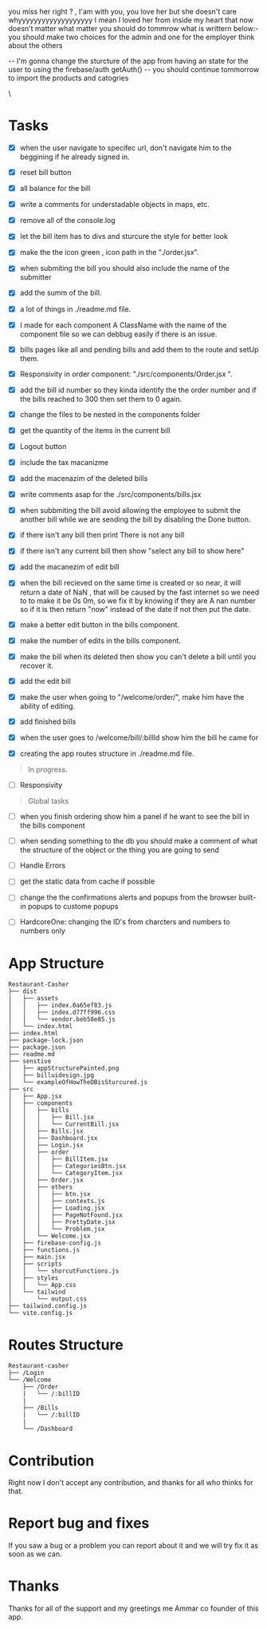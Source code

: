 you miss her right ? , 
I'am with you,
you love her
but she doesn't care
whyyyyyyyyyyyyyyyyyyy
I mean I loved her from inside my heart
that now doesn't matter
what matter you should do tommrow what is writtern below:-
you should make two choices for the admin and one for the employer
think about the others





-- I'm gonna change the sturcture of the app from having an state for the user to using the firebase/auth getAuth()
-- you should continue tommorrow to import the products and catogries

\

# Tasks

- [x] when the user navigate to specifec url, don't navigate him to the beggining if he already signed in.
- [x] reset bill button
- [x] all balance for the bill
- [x] write a comments for understadable objects in maps, etc.
- [x] remove all of the console.log
- [x] let the bill item has to divs and sturcure the style for better look
- [x] make the the icon green , icon path in the "./order.jsx".
- [x] when submiting the bill you should also include the name of the submitter
- [x] add the summ of the bill.

- [x] a lot of things in ./readme.md file.
- [x] I made for each component A ClassName with the name of the component file so we can debbug easily if there is an issue.
- [x] bills pages like all and pending bills and add them to the route and setUp them.
- [x] Responsivity in order component: "./src/components/Order.jsx ".
- [x] add the bill id number so they kinda identify the the order number and if the bills reached to 300 then set them to 0 again.
- [x] change the files to be nested in the components folder 
- [x] get the quantity of the items in the current bill
- [x] Logout button
- [x] include the tax macanizme
- [x] add the macenazim of the deleted bills
- [x] write comments asap for the ./src/components/bills.jsx
- [x] when subbmiting the bill avoid allowing the employee to submit the another bill while we are sending the bill by disabling the Done button.
- [x] if there isn't any bill then print There is not any bill
- [X] if there isn't any current bill then show "select any bill to show here"
- [x] add the macanezim of edit bill 
- [x] when the bill recieved on the same time is created or so near, it will return a date of NaN , that will be caused by the fast internet so we need to to make it be 0s 0m, so we fix it by knowing if they are A nan number so if it is then return "now" instead of the date if not then put the date.
- [x] make a better edit button in the bills component.
- [x] make the number of edits in the bills component.
- [x] make the bill when its deleted then show you can't delete a bill until you recover it.
- [x] add the edit bill
- [x] make the user when going to "/welcome/order/<the Id of the bill>", make him have the ability of editing.
- [x] add finished bills
- [x] when the user goes to /welcome/bill/:billId show him the bill he came for
- [x] creating the app routes structure in ./readme.md file.

> In progress.
- [ ] Responsivity 
 
> Global tasks
- [ ] when you finish ordering show him a panel if he want to see the bill in the bills component
- [ ] when sending something to the db you should make a comment of what the structure of the object or the thing you are going to send
- [ ] Handle Errors
- [ ] get the static data from cache if possible
- [ ] change the the confirmations alerts and popups from the browser built-in popups to custome popups
- [ ] HardcoreOne: changing the ID's from charcters and numbers to numbers only


# App Structure
```
Restaurant-Casher
├── dist 
|   ├── assets
│   │   ├── index.0a65ef83.js
│   │   ├── index.d77ff996.css
│   │   └── vendor.beb58e85.js
│   └── index.html
├── index.html
├── package-lock.json
├── package.json
├── readme.md
├── senstive
│   ├── appStructurePainted.png
│   ├── billuidesign.jpg
│   └── exampleOfHowTheDBisSturcured.js
├── src
│   ├── App.jsx
│   ├── components
│   │   ├── bills
│   │   │   ├── Bill.jsx
│   │   │   └── CurrentBill.jsx
│   │   ├── Bills.jsx
│   │   ├── Dashboard.jsx
│   │   ├── Login.jsx
│   │   ├── order
│   │   │   ├── BillItem.jsx
│   │   │   ├── CategoriesBtn.jsx
│   │   │   └── CategoryItem.jsx
│   │   ├── Order.jsx
│   │   ├── others
│   │   │   ├── btn.jsx
│   │   │   ├── contexts.js
│   │   │   ├── Loading.jsx
│   │   │   ├── PageNotFound.jsx
│   │   │   ├── PrettyDate.jsx
│   │   │   └── Problem.jsx
│   │   └── Welcome.jsx
│   ├── firebase-config.js
│   ├── functions.js
│   ├── main.jsx
│   ├── scripts
│   │   └── shorcutFunctions.js
│   ├── styles
│   │   └── App.css
│   └── tailwind
│       └── output.css
├── tailwind.config.js
└── vite.config.js
```


# Routes Structure
```
Restaurant-casher
├── /Login
└── /Welcome
    ├── /Order
    |   └── /:billID
    |
    ├── /Bills
    |   └── /:billID
    |
    └── /Dashboard
```


# Contribution
Right now I don't accept any contribution, and thanks for all who thinks for that.


# Report bug and fixes
If you saw a bug or a problem you can report about it and we will try fix it as soon as we can.



# Thanks
Thanks for all of the support and my greetings me Ammar co founder of this app. 





